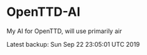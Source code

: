 # OpenTTD-AI
My AI for OpenTTD, will use primarily air

Latest backup: Sun Sep 22 23:05:01 UTC 2019
